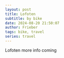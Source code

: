 ```yaml
---
layout: post
title: Lofoten
subtitle: by bike
date: 2024-08-20 21:50:07
author: Frieber
tags: bike, travel  
series: travel
---
```

Lofoten more info coming